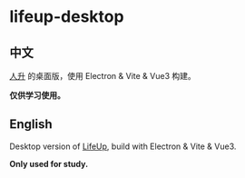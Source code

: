 # lifeup-desktop

## 中文

[人升](https://www.lifeupapp.fun/zh/index.html) 的桌面版，使用 Electron & Vite & Vue3 构建。

**仅供学习使用。**

## English

Desktop version of [LifeUp](https://www.lifeupapp.fun/zh/index.html), build with Electron & Vite & Vue3.

**Only used for study.**
